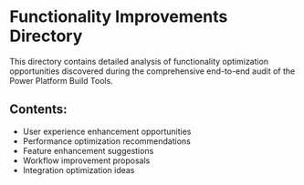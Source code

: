 # Functionality Improvements Directory

This directory contains detailed analysis of functionality optimization opportunities discovered during the comprehensive end-to-end audit of the Power Platform Build Tools.

## Contents:
- User experience enhancement opportunities
- Performance optimization recommendations
- Feature enhancement suggestions
- Workflow improvement proposals
- Integration optimization ideas